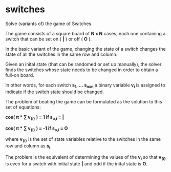 # switches

Solve (variants of) the game of Switches

The game consists of a square board of **N x N** cases, each one containing a switch that can be set on ( **|** ) or off ( **O** ).

In the basic variant of the game, changing the state of a switch changes the state of all the switches in the same row and column.

Given an inital state (that can be randomed or set up manually), the solver finds the switches whose state needs to be changed in order to obtain a full-on board.

In other words, for each switch **s<sub>1</sub>, ... s<sub>nxn</sub>** a binary variable **v<sub>i</sub>** is assigned to indicate if the switch state should be changed.

The problem of beating the game can be formulated as the solution to this set of equations:


**cos( π *  ∑ v<sub>{i}</sub> ) = 1 if s<sub>o,i</sub> = |**

**cos( π * ∑ v<sub>{i}</sub> ) = -1 if s<sub>o,i</sub> = O**

where **v<sub>{i}</sub>** is the set of state variables relative to the switches in the same row and column as **s<sub>i</sub>**.

The problem is the equivalent of determining the values of the **v<sub>i</sub>** so that **v<sub>{i}</sub>** is even for a switch with initial state **|** and odd if the inital state is **O**.
